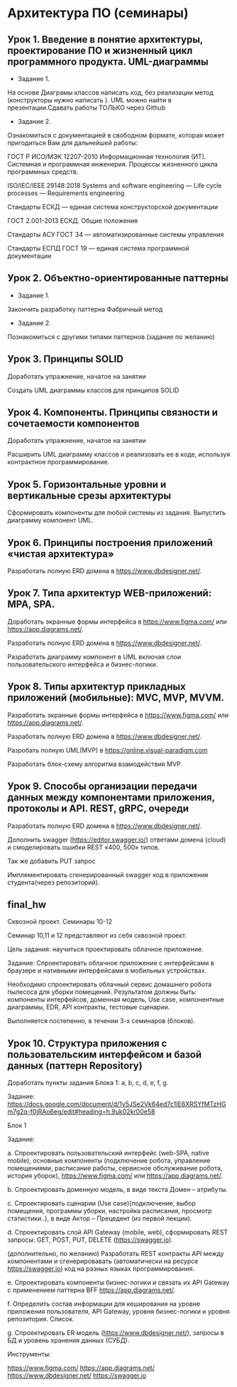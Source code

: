 # Архитектура ПО (семинары)

## Урок 1. Введение в понятие архитектуры, проектирование ПО и жизненный цикл программного продукта. UML-диаграммы

* Задание 1. 

На основе Диаграмы классов написать код, без реализации метод (конструкторы нужно написать ). UML можно найти в презентации.Сдавать работы ТОЛЬКО через Github

* Задание 2. 

Ознакомиться с документацией в свободном формате, которая может пригодиться Вам для дальнейшей работы:

ГОСТ Р ИСО/МЭК 12207-2010 Информационная технология (ИТ). Системная и программная инженерия. Процессы жизненного цикла программных средств.

ISO/IEC/IEEE 29148:2018 Systems and software engineering — Life cycle processes — Requirements engineering

Стандарты ЕСКД — единая система конструкторской документации

ГОСТ 2.001-2013 ЕСКД. Общие положения

Стандарты АСУ ГОСТ 34 — автоматизированные системы управления

Стандарты ЕСПД ГОСТ 19 — единая система программной документации


## Урок 2. Объектно-ориентированные паттерны

* Задание 1. 

Закончить разработку паттерна Фабричный метод

* Задание 2. 

Познакомиться с другими типами паттернов (задание по желанию)

## Урок 3. Принципы SOLID

Доработать упражнение, начатое на занятии

Создать UML диаграммы классов для принципов SOLID

## Урок 4. Компоненты. Принципы связности и сочетаемости компонентов

Доработать упражнение, начатое на занятии

Расширить UML диаграмму классов и реализовать ее в коде, используя контрактное программирование.

## Урок 5. Горизонтальные уровни и вертикальные срезы архитектуры

Сформировать компоненты для любой системы из задания. Выпустить диаграмму компонент UML.

## Урок 6. Принципы построения приложений «чистая архитектура»

Разработать полную ERD домена в https://www.dbdesigner.net/.

## Урок 7. Типа архитектур WEB-приложений: MPA, SPA.

Доработать экранные формы интерфейса в https://www.figma.com/ или https://app.diagrams.net/.

Разработать полную ERD домена в https://www.dbdesigner.net/.

Разработать диаграмму компонент в UML включая слои пользовательского интерфейса и бизнес-логики.

## Урок 8. Типы архитектур прикладных приложений (мобильные): MVC, MVP, MVVM.

Разработать экранные формы интерфейса в https://www.figma.com/ или https://app.diagrams.net/.

Разработать полную ERD домена в https://www.dbdesigner.net/.

Разробать полную UML(MVP) в https://online.visual-paradigm.com

Разработать блок-схему алгоритма взамодействия MVP.

## Урок 9. Способы организации передачи данных между компонентами приложения, протоколы и API. REST, gRPC, очереди

Разработать полную ERD домена в https://www.dbdesigner.net/.

Дополнить swagger (https://editor.swagger.io/) ответами домена (cloud) и смоделировать ошибки REST «400, 500» типов.

Так же добавить PUT запрос

Имплементировать сгенерированный swagger код в приложения студента(через репозиторий).

## final_hw

Сквозной проект. Семинары 10-12

Семинар 10,11 и 12 представляют из себя сквозной проект.

Цель задания: научиться проектировать облачное приложение.

Задание: Спроектировать облачное приложение с интерфейсами в браузере и нативными интерфейсами в мобильных устройствах.

Необходимо спроектировать облачный сервис домашнего робота пылесоса для уборки помещений.
Результатом должны быть: компоненты интерфейсов, доменная модель, Use case, компонентные диаграммы, EDR, API контракты, тестовые сценарии.

Выполняется постепенно, в течении 3-х семинаров (блоков).


## Урок 10. Структура приложения с пользовательским интерфейсом и базой данных (паттерн Repository)

Доработать пункты задания Блока 1: a, b, c, d, e, f, g.

Задание: https://docs.google.com/document/d/1y5JSe2Vk64ed7c1IE6XRSYfMTzHGm7g2q-f0jRAo6eg/edit#heading=h.9uk02kr00e58

Блок 1 

Задание:

a. Спроектировать пользовательский интерфейс (web-SPA, native mobile), основные компоненты (подключение робота, управление помещениями, расписание работы, сервисное обслуживание робота, история уборок), https://www.figma.com/  или https://app.diagrams.net/.

b. Спроектировать доменную модель, в виде текста Домен – атрибуты.

c. Спроектировать сценарии (Use case)(подключение, выбор помещения, программы уборки, настройка расписания, просмотр статистики..), в виде Актор – Прецедент (из первой лекции).

d. Спроектировать слой  API Gateway (mobile, web), сформировать REST запросы: GET, POST, PUT, DELETE (https://swagger.io).

(дополнительно, по желанию) Разработать REST контракты API между компонентами и сгенерировавать (автоматически на ресурсе https://swagger.io) код на разных языках программирования.

e. Спроектировать компоненты бизнес-логики и связать их API Gateway с применением паттерна BFF https://app.diagrams.net/.

f. Определить состав информации для кеширования на уровне приложения пользователя, API Gateway, уровня бизнес-логики и уровня репозитория. Список.

g. Спроектировать ER модель (https://www.dbdesigner.net/), запросы в БД и уровень хранения данных (СУБД).

Инструменты:

https://www.figma.com/
https://app.diagrams.net/
https://www.dbdesigner.net/
https://swagger.io